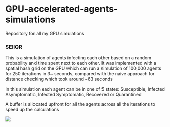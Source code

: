 # GPU-accelerated-agents-simulations
Repository for all my GPU simulations

### SEIIQR
This is a simulation of agents infecting each other based on a random probability and time spent next to each other.
It was implemented with a spatial hash grid on the GPU which can run a simulation of 100,000 agents for 250 iterations in 3~ seconds, compared with the
naive approach for distance checking which took around ~63 seconds

In this simulation each agent can be in one of 5 states: Susceptible, Infected Asymptomatic, Infected Symptomatic, Recovered or Quarantined

A buffer is allocated upfront for all the agents across all the iterations to speed up the calculations

![](https://github.com/Pharadas/GPU-accelerated-agents-simulations/blob/master/SEIIQR_simulation/append_animation.gif)
